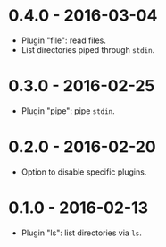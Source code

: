 # 0.4.0 - 2016-03-04 #

- Plugin "file": read files.
- List directories piped through `stdin`.

# 0.3.0 - 2016-02-25 #

- Plugin "pipe": pipe `stdin`.

# 0.2.0 - 2016-02-20 #

- Option to disable specific plugins.

# 0.1.0 - 2016-02-13 #

- Plugin "ls": list directories via `ls`.
